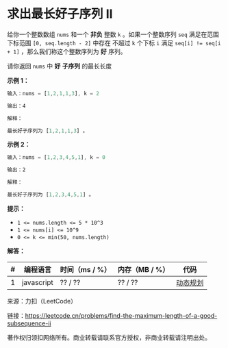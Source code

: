 # 求出最长好子序列 II

给你一个整数数组 `nums` 和一个 **非负** 整数 `k` 。如果一个整数序列 `seq` 满足在范围下标范围 `[0, seq.length - 2]` 中存在 不超过 `k` 个下标 `i` 满足 `seq[i] != seq[i + 1]` ，那么我们称这个整数序列为 **好** 序列。

请你返回 `nums` 中 **好** **子序列** 的最长长度

**示例 1：**

``` javascript
输入：nums = [1,2,1,1,3], k = 2

输出：4

解释：

最长好子序列为 [1,2,1,1,3] 。
```

**示例 2：**

``` javascript
输入：nums = [1,2,3,4,5,1], k = 0

输出：2

解释：

最长好子序列为 [1,2,3,4,5,1] 。
```

**提示：**

- `1 <= nums.length <= 5 * 10^3`
- `1 <= nums[i] <= 10^9`
- `0 <= k <= min(50, nums.length)`

**解答：**

**#**|**编程语言**|**时间（ms / %）**|**内存（MB / %）**|**代码**
--|--|--|--|--
1|javascript|?? / ??|?? / ??|[动态规划](./javascript/ac_v1.js)

来源：力扣（LeetCode）

链接：https://leetcode.cn/problems/find-the-maximum-length-of-a-good-subsequence-ii

著作权归领扣网络所有。商业转载请联系官方授权，非商业转载请注明出处。
